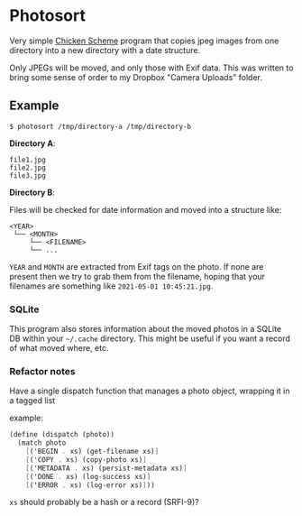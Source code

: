 # Photosort

Very simple [Chicken Scheme](https://call-cc.org) program that copies jpeg images from one directory into a new directory with a date structure.

Only JPEGs will be moved, and only those with Exif data. This was written to bring some sense of order to my Dropbox "Camera Uploads" folder.

## Example

`$ photosort /tmp/directory-a /tmp/directory-b`

**Directory A**:

```
file1.jpg
file2.jpg
file3.jpg
```

**Directory B**:

Files will be checked for date information and moved into a structure like:

```
<YEAR>
 └── <MONTH>
     └── <FILENAME>
     └── ...
```

`YEAR` and `MONTH` are extracted from Exif tags on the photo. If none are present then we try to grab them from the filename, hoping that your filenames are something like `2021-05-01 10:45:21.jpg`.

### SQLite

This program also stores information about the moved photos in a SQLite DB within your `~/.cache` directory. This might be useful if you want a record of what moved where, etc.

### Refactor notes

Have a single dispatch function that manages a photo object, wrapping it in a tagged list

example:

```scheme
(define (dispatch (photo))
  (match photo
    [('BEGIN . xs) (get-filename xs)]
    [('COPY . xs) (copy-photo xs)]
    [('METADATA . xs) (persist-metadata xs)]
    [('DONE . xs) (log-success xs)]
    [('ERROR . xs) (log-error xs)]))
```

`xs` should probably be a hash or a record (SRFI-9)?
